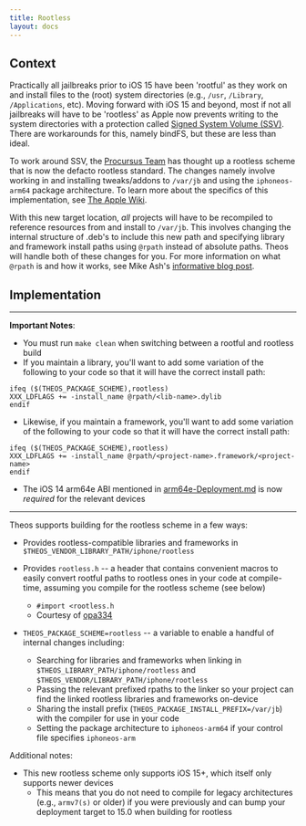 ```yaml
---
title: Rootless
layout: docs
---
```


## Context

Practically all jailbreaks prior to iOS 15 have been 'rootful' as they work on and install files to the (root) system directories (e.g., `/usr`, `/Library`, `/Applications`, etc). Moving forward with iOS 15 and beyond, most if not all jailbreaks will have to be 'rootless' as Apple now prevents writing to the system directories with a protection called [Signed System Volume (SSV)](https://support.apple.com/guide/security/signed-system-volume-security-secd698747c9/web). There are workarounds for this, namely bindFS, but these are less than ideal.

To work around SSV, the [Procursus Team](https://github.com/procursusteam/) has thought up a rootless scheme that is now the defacto rootless standard. The changes namely involve working in and installing tweaks/addons to `/var/jb` and using the `iphoneos-arm64` package architecture. To learn more about the specifics of this implementation, see [The Apple Wiki](https://theapplewiki.com/wiki/Rootless).

With this new target location, *all* projects will have to be recompiled to reference resources from and install to `/var/jb`. This involves changing the internal structure of .deb's to include this new path and specifying library and framework install paths using `@rpath` instead of absolute paths. Theos will handle both of these changes for you. For more information on what `@rpath` is and how it works, see Mike Ash's [informative blog post](http://www.mikeash.com/pyblog/friday-qa-2009-11-06-linking-and-install-names.html).

## Implementation

---
**Important Notes**:
- You must run `make clean` when switching between a rootful and rootless build
- If you maintain a library, you'll want to add some variation of the following to your code so that it will have the correct install path:
```make
ifeq ($(THEOS_PACKAGE_SCHEME),rootless)
XXX_LDFLAGS += -install_name @rpath/<lib-name>.dylib
endif
```
- Likewise, if you maintain a framework, you'll want to add some variation of the following to your code so that it will have the correct install path:
```make
ifeq ($(THEOS_PACKAGE_SCHEME),rootless)
XXX_LDFLAGS += -install_name @rpath/<project-name>.framework/<project-name>
endif
```
- The iOS 14 arm64e ABI mentioned in [arm64e-Deployment.md](arm64e-Deployment.md) is now *required* for the relevant devices
---

Theos supports building for the rootless scheme in a few ways:
- Provides rootless-compatible libraries and frameworks in `$THEOS_VENDOR_LIBRARY_PATH/iphone/rootless`

- Provides `rootless.h` -- a header that contains convenient macros to easily convert rootful paths to rootless ones in your code at compile-time, assuming you compile for the rootless scheme (see below)
    - `#import <rootless.h`
    - Courtesy of [opa334](https://github.com/theos/headers/commit/9f00c9663aff892b512f87666dbfbf8fe4943e84)

- `THEOS_PACKAGE_SCHEME=rootless` -- a variable to enable a handful of internal changes including:
    - Searching for libraries and frameworks when linking in `$THEOS_LIBRARY_PATH/iphone/rootless` and `$THEOS_VENDOR/LIBRARY_PATH/iphone/rootless`
    - Passing the relevant prefixed rpaths to the linker so your project can find the linked rootless libraries and frameworks on-device
    - Sharing the install prefix (`THEOS_PACKAGE_INSTALL_PREFIX=/var/jb`) with the compiler for use in your code
    - Setting the package architecture to `iphoneos-arm64` if your control file specifies `iphoneos-arm`

Additional notes:
- This new rootless scheme only supports iOS 15+, which itself only supports newer devices
    - This means that you do not need to compile for legacy architectures (e.g., `armv7(s)` or older) if you were previously and can bump your deployment target to 15.0 when building for rootless

